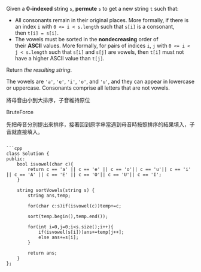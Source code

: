 Given a **0-indexed** string `s`, **permute** `s` to get a new string `t` such that:

- All consonants remain in their original places. More formally, if there is an index `i` with `0 <= i < s.length` such that `s[i]` is a consonant, then `t[i] = s[i]`.
- The vowels must be sorted in the **nondecreasing** order of their **ASCII** values. More formally, for pairs of indices `i`, `j` with `0 <= i < j < s.length` such that `s[i]` and `s[j]` are vowels, then `t[i]` must not have a higher ASCII value than `t[j]`.

Return _the resulting string_.

The vowels are `'a'`, `'e'`, `'i'`, `'o'`, and `'u'`, and they can appear in lowercase or uppercase. Consonants comprise all letters that are not vowels.

將母音由小到大排序，子音維持原位

BruteForce

先把母音分別提出來排序，接著回到原字串當遇到母音時按照排序的結果填入，子音就直接填入。

```

```cpp
class Solution {
public:
    bool isvowel(char c){
        return c == 'a' || c == 'e' || c == 'o'|| c == 'u'|| c == 'i' || c == 'A' || c == 'E' || c == 'O'|| c == 'U'|| c == 'I';
    }
    
    string sortVowels(string s) {
        string ans,temp;

        for(char c:s)if(isvowel(c))temp+=c;
        
        sort(temp.begin(),temp.end());
        
        for(int i=0,j=0;i<s.size();i++){
            if(isvowel(s[i]))ans+=temp[j++];
            else ans+=s[i];
        }
        
        return ans;
    }
};
```
